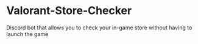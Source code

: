 # Valorant-Store-Checker
Discord bot that allows you to check your in-game store without having to launch the game
